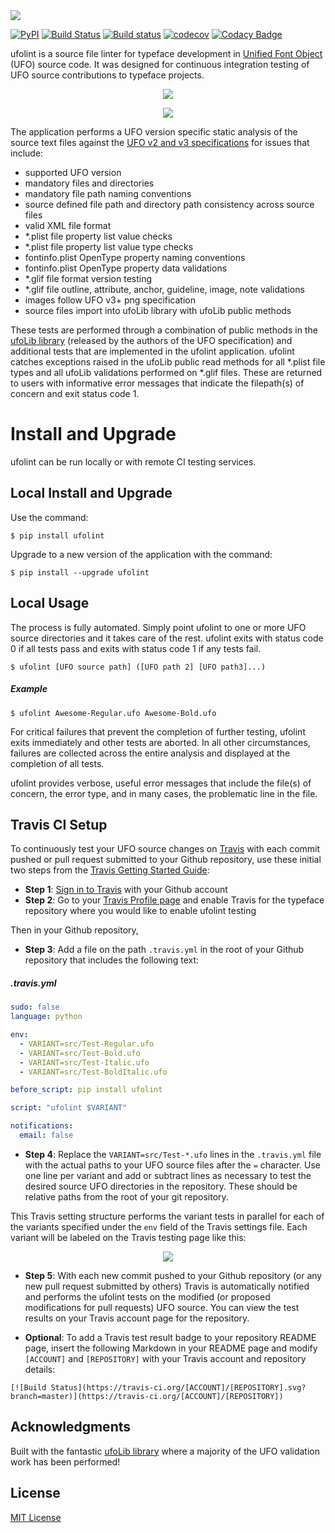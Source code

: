 <img src ="https://raw.githubusercontent.com/source-foundry/ufolint/images/images/title-header-crunch.png" />

[![PyPI](https://img.shields.io/pypi/v/ufolint.svg)](https://pypi.org/project/ufolint)
[![Build Status](https://semaphoreci.com/api/v1/sourcefoundry/ufolint/branches/master/shields_badge.svg)](https://semaphoreci.com/sourcefoundry/ufolint)
[![Build status](https://ci.appveyor.com/api/projects/status/lsuj8p7myp6mdo2e/branch/master?svg=true)](https://ci.appveyor.com/project/chrissimpkins/ufolint/branch/master) 
[![codecov](https://codecov.io/gh/source-foundry/ufolint/branch/master/graph/badge.svg)](https://codecov.io/gh/source-foundry/ufolint)
[![Codacy Badge](https://api.codacy.com/project/badge/Grade/53663b1c61874ebb8b3022ee9945f5c8)](https://app.codacy.com/app/SourceFoundry/ufolint)

ufolint is a source file linter for typeface development in [Unified Font Object](http://unifiedfontobject.org/) (UFO) source code.  It was designed for continuous integration testing of UFO source contributions to typeface projects. 

<p align="center">
  <img src="https://raw.githubusercontent.com/source-foundry/ufolint/images/images/ufolint_example.gif"/>
</p>

<p align="center">
  <img src ="https://raw.githubusercontent.com/source-foundry/ufolint/images/images/ufolint_travis_example-crunch.png" />
</p>


The application performs a UFO version specific static analysis of the source text files against the [UFO v2 and v3 specifications](http://unifiedfontobject.org/) for issues that include:

  - supported UFO version
  - mandatory files and directories
  - mandatory file path naming conventions
  - source defined file path and directory path consistency across source files
  - valid XML file format
  - *.plist file property list value checks
  - *.plist file property list value type checks
  - fontinfo.plist OpenType property naming conventions
  - fontinfo.plist OpenType property data validations
  - *.glif file format version testing
  - *.glif file outline, attribute, anchor, guideline, image, note validations
  - images follow UFO v3+ png specification
  - source files import into ufoLib library with ufoLib public methods

These tests are performed through a combination of public methods in the [ufoLib library](https://github.com/unified-font-object/ufoLib) (released by the authors of the UFO specification) and additional tests that are implemented in the ufolint application.  ufolint catches exceptions raised in the ufoLib public read methods for all *.plist file types and all ufoLib validations performed on *.glif files.  These are returned to users with informative error messages that indicate the filepath(s) of concern and exit status code 1.


# Install and Upgrade

ufolint can be run locally or with remote CI testing services.


## Local Install and Upgrade

Use the command:

```
$ pip install ufolint
```

Upgrade to a new version of the application with the command:

```
$ pip install --upgrade ufolint
```


## Local Usage

The process is fully automated.  Simply point ufolint to one or more UFO source directories and it takes care of the rest.  ufolint exits with status code 0 if all tests pass and exits with status code 1 if any tests fail.

```
$ ufolint [UFO source path] ([UFO path 2] [UFO path3]...)
```

##### Example

```
$ ufolint Awesome-Regular.ufo Awesome-Bold.ufo
```

For critical failures that prevent the completion of further testing, ufolint exits immediately and other tests are aborted.  In all other circumstances, failures are collected across the entire analysis and displayed at the completion of all tests.  

ufolint provides verbose, useful error messages that include the file(s) of concern, the error type, and in many cases, the problematic line in the file.


## Travis CI Setup

To continuously test your UFO source changes on [Travis](https://travis-ci.org) with each commit pushed or pull request submitted to your Github repository, use these initial two steps from the [Travis Getting Started Guide](https://docs.travis-ci.com/user/getting-started/):

- **Step 1**: [Sign in to Travis](https://travis-ci.org/auth) with your Github account
- **Step 2**: Go to your [Travis Profile page](https://travis-ci.org/profile) and enable Travis for the typeface repository where you would like to enable ufolint testing

Then in your Github repository, 

- **Step 3**: Add a file on the path `.travis.yml` in the root of your Github repository that includes the following text:

##### .travis.yml

```yaml
sudo: false
language: python

env:
  - VARIANT=src/Test-Regular.ufo
  - VARIANT=src/Test-Bold.ufo
  - VARIANT=src/Test-Italic.ufo
  - VARIANT=src/Test-BoldItalic.ufo

before_script: pip install ufolint

script: "ufolint $VARIANT"

notifications:
  email: false
```

- **Step 4**: Replace the `VARIANT=src/Test-*.ufo` lines in the `.travis.yml` file with the actual paths to your UFO source files after the `=` character.  Use one line per variant and add or subtract lines as necessary to test the desired source UFO directories in the repository.  These should be relative paths from the root of your git repository.

This Travis setting structure performs the variant tests in parallel for each of the variants specified under the `env` field of the Travis settings file.  Each variant will be labeled on the Travis testing page like this:


<p align="center">
  <img src ="https://raw.githubusercontent.com/source-foundry/ufolint/images/images/parallel_ufolint_jobs-crunch.png" />
</p>


- **Step 5**: With each new commit pushed to your Github repository (or any new pull request submitted by others) Travis is automatically notified and performs the ufolint tests on the modified (or proposed modifications for pull requests) UFO source.  You can view the test results on your Travis account page for the repository.

- **Optional**: To add a Travis test result badge to your repository README page, insert the following Markdown in your README page and modify `[ACCOUNT]` and `[REPOSITORY]` with your Travis account and repository details:

```
[![Build Status](https://travis-ci.org/[ACCOUNT]/[REPOSITORY].svg?branch=master)](https://travis-ci.org/[ACCOUNT]/[REPOSITORY])
```


## Acknowledgments

Built with the fantastic [ufoLib library](https://github.com/unified-font-object/ufoLib) where a majority of the UFO validation work has been performed!


## License

[MIT License](https://github.com/source-foundry/ufolint/blob/master/docs/LICENSE)
